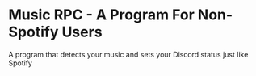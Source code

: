 # Music RPC - A Program For Non-Spotify Users
A program that detects your music and sets your Discord status just like Spotify